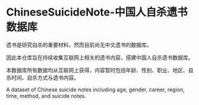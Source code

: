 # ChineseSuicideNote-中国人自杀遗书数据库

遗书是研究自杀的重要材料，然而目前尚无中文遗书的数据库。

因此本仓库旨在持续收集互联网上相关的遗书内容，搭建中国人自杀遗书数据库。

本数据库所有数据均从互联网上获得，内容暂时包括年龄、性别、职业、地区、自杀时间、自杀方式与遗书内容。

A dataset of Chinese suicide notes including age, gender, career, region, time, method, and suicide notes.
